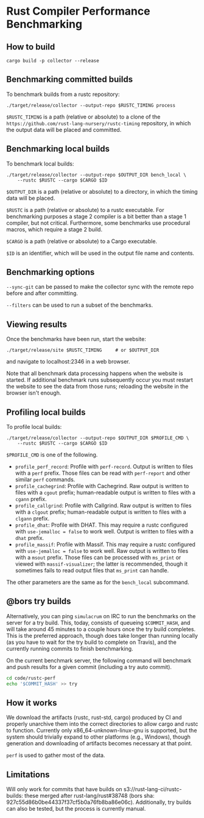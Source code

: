 # Rust Compiler Performance Benchmarking

## How to build

```
cargo build -p collector --release
```

## Benchmarking committed builds

To benchmark builds from a rustc repository:
```
./target/release/collector --output-repo $RUSTC_TIMING process
```

`$RUSTC_TIMING` is a path (relative or absolute) to a clone of the
`https://github.com/rust-lang-nursery/rustc-timing` repository, in which the
output data will be placed and committed.

## Benchmarking local builds

To benchmark local builds:
```
./target/release/collector --output-repo $OUTPUT_DIR bench_local \
    --rustc $RUSTC --cargo $CARGO $ID
```

`$OUTPUT_DIR` is a path (relative or absolute) to a directory, in which the
timing data will be placed.

`$RUSTC` is a path (relative or absolute) to a rustc executable. For
benchmarking purposes a stage 2 compiler is a bit better than a stage 1
compiler, but not critical. Furthermore, some benchmarks use procedural macros,
which require a stage 2 build.

`$CARGO` is a path (relative or absolute) to a Cargo executable.

`$ID` is an identifier, which will be used in the output file name and
contents.

## Benchmarking options

`--sync-git` can be passed to make the collector sync with the remote repo
before and after committing.

`--filters` can be used to run a subset of the benchmarks.

## Viewing results

Once the benchmarks have been run, start the website:
```
./target/release/site $RUSTC_TIMING     # or $OUTPUT_DIR
```
and navigate to localhost:2346 in a web browser.

Note that all benchmark data processing happens when the website is started. If
additional benchmark runs subsequently occur you must restart the website to
see the data from those runs; reloading the website in the browser isn't
enough.

## Profiling local builds

To profile local builds:
```
./target/release/collector --output-repo $OUTPUT_DIR $PROFILE_CMD \
    --rustc $RUSTC --cargo $CARGO $ID
```
`$PROFILE_CMD` is one of the following.
- `profile_perf_record`: Profile with `perf-record`. Output is written to
  files with a `perf` prefix. Those files can be read with `perf-report` and
  other similar `perf` commands.
- `profile_cachegrind`: Profile with Cachegrind. Raw output is written to
  files with a `cgout` prefix; human-readable output is written to files with a
  `cgann` prefix.
- `profile_callgrind`: Profile with Callgrind. Raw output is written to files
  with a `clgout` prefix; human-readable output is written to files with a
  `clgann` prefix.
- `profile_dhat`: Profile with DHAT. This may require a rustc configured with
  `use-jemalloc = false` to work well. Output is written to files with a `dhat`
  prefix.
- `profile_massif`: Profile with Massif. This may require a rustc configured
  with `use-jemalloc = false` to work well. Raw output is written to files with
  a `msout` prefix. Those files can be processed with `ms_print` or viewed with
  `massif-visualizer`; the latter is recommended, though it sometimes fails to
  read output files that `ms_print` can handle.

The other parameters are the same as for the `bench_local` subcommand.

## @bors try builds

Alternatively, you can ping `simulacrum` on IRC to run the benchmarks on the server for a try build.
This, today, consists of queueing `$COMMIT_HASH`, and will take around 45 minutes to a couple hours
once the try build completes. This is the preferred approach, though does take longer than running
locally (as you have to wait for the try build to complete on Travis), and the currently running
commits to finish benchmarking.

On the current benchmark server, the following command will benchmark and push results for a given
commit (including a try auto commit).
```bash
cd code/rustc-perf
echo '$COMMIT_HASH' >> try
```

## How it works

We download the artifacts (rustc, rust-std, cargo) produced by CI and properly unarchive them into
the correct directories to allow cargo and rustc to function. Currently only
x86_64-unknown-linux-gnu is supported, but the system should trivially expand to other platforms
(e.g., Windows), though generation and downloading of artifacts becomes necessary at that point.

`perf` is used to gather most of the data.

## Limitations

Will only work for commits that have builds on s3://rust-lang-ci/rustc-builds: these merged after
rust-lang/rust#38748 (bors sha: 927c55d86b0be44337f37cf5b0a76fb8ba86e06c). Additionally, try builds
can also be tested, but the process is currently manual.

